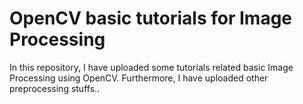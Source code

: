 # OpenCV basic tutorials for Image Processing
In this repository, I have uploaded some tutorials related basic Image Processing using OpenCV.
Furthermore, I have uploaded other preprocessing stuffs..

